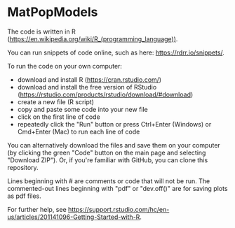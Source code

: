 # MatPopModels
 
The code is written in R (https://en.wikipedia.org/wiki/R_(programming_language)).

You can run snippets of code online, such as here: https://rdrr.io/snippets/.
 
To run the code on your own computer:
* download and install R (https://cran.rstudio.com/)
* download and install the free version of RStudio (https://rstudio.com/products/rstudio/download/#download)
* create a new file (R script)
* copy and paste some code into your new file
* click on the first line of code
* repeatedly click the "Run" button or press Ctrl+Enter (Windows) or Cmd+Enter (Mac) to run each line of code

You can alternatively download the files and save them on your computer (by clicking the green "Code" button on the main page and selecting "Download ZIP"). Or, if you're familiar with GitHub, you can clone this repository.

Lines beginning with # are comments or code that will not be run. The commented-out lines beginning with "pdf" or "dev.off()" are for saving plots as pdf files.

For further help, see https://support.rstudio.com/hc/en-us/articles/201141096-Getting-Started-with-R.
